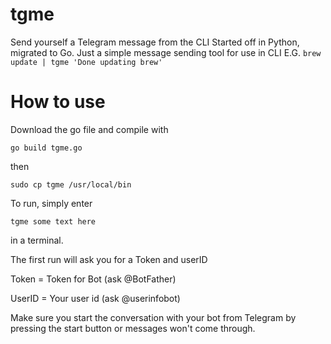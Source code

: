 # tgme
Send yourself a Telegram message from the CLI
Started off in Python, migrated to Go.
Just a simple message sending tool for use in CLI
E.G. `brew update | tgme 'Done updating brew'`

# How to use
Download the go file and compile with

`go build tgme.go`

then 

`sudo cp tgme /usr/local/bin`

To run, simply enter

`tgme some text here`

in a terminal.

The first run will ask you for a Token and userID

Token = Token for Bot (ask @BotFather)

UserID = Your user id (ask @userinfobot)

Make sure you start the conversation with your bot from Telegram by pressing the start button or messages won't come through.
